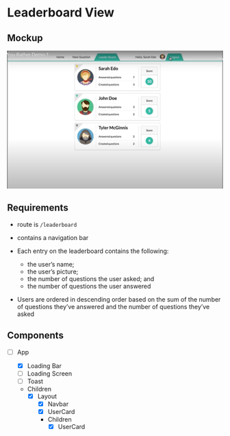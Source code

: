 # Leaderboard View

## Mockup

![Recommendation1](./mockup/leaderboard-recommendation.jpg)

## Requirements

- route is `/leaderboard`
- contains a navigation bar
- Each entry on the leaderboard contains the following:

  - the user’s name;
  - the user’s picture;
  - the number of questions the user asked; and
  - the number of questions the user answered

- Users are ordered in descending order based on the sum of the number of questions they’ve answered and the number of questions they’ve asked

## Components

- [ ] App

  - [x] Loading Bar
  - [ ] Loading Screen
  - [ ] Toast
  - Children
    - [x] Layout
      - [x] Navbar
      - [x] UserCard
      - Children
        - [x] UserCard

